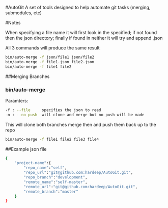 #AutoGit
A set of tools designed to help automate git tasks (merging, submodules, etc)

#Notes

When specifying a file name it will first look in the specified; if not found then the json directory; finally if found in neither it will try and append .json

All 3 commands will produce the same result

```bash
bin/auto-merge -f json/file1 json/file2
bin/auto-merge -f file1.json file2.json
bin/auto-merge -f file1 file2
```

##Merging Branches

### bin/auto-merge

Paramters:
```bash
-f : --file     specifies the json to read
-n : --no-push  will clone and merge but no push will be made
```

This will clone both branches merge then and push them back up to the repo

```bash
bin/auto-merge -f file1 file2 file3 file4
```


##Example json file
```bash
{
    "project-name":{
        "repo_name":"self",
        "repo_url":"git@github.com:hardeep/AutoGit.git",
        "repo_branch":"development",
        "remote_name":"self-master",
        "remote_url":"git@github.com:hardeep/AutoGit.git",
        "remote_branch":"master"
    }
}
````
